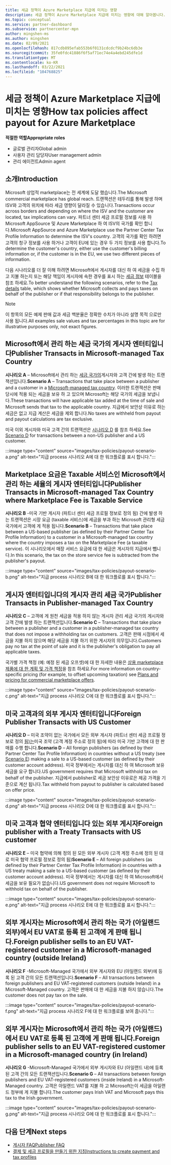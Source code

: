 ```yaml
---
title: 세금 정책이 Azure Marketplace 지급에 미치는 영향
description: 세금 정책이 Azure Marketplace 지급에 미치는 영향에 대해 알아봅니다.
ms.topic: conceptual
ms.service: partner-dashboard
ms.subservice: partnercenter-mpn
author: mingshen-ms
ms.author: mingshen
ms.date: 02/09/2021
ms.openlocfilehash: 817cdb895efab553b6f0131cdcdcf9b24bc6db3e
ms.sourcegitcommit: 35fe0fdc41886f6f5af71ec74e4a4ebd245dfe1d
ms.translationtype: MT
ms.contentlocale: ko-KR
ms.lasthandoff: 03/22/2021
ms.locfileid: "104768825"
---
```

# <a name="how-tax-policies-affect-payout-for-azure-marketplace"></a><span data-ttu-id="5adc2-103">세금 정책이 Azure Marketplace 지급에 미치는 영향</span><span class="sxs-lookup"><span data-stu-id="5adc2-103">How tax policies affect payout for Azure Marketplace</span></span>

<span data-ttu-id="5adc2-104">**적절한 역할**</span><span class="sxs-lookup"><span data-stu-id="5adc2-104">**Appropriate roles**</span></span>
-    <span data-ttu-id="5adc2-105">글로벌 관리자</span><span class="sxs-lookup"><span data-stu-id="5adc2-105">Global admin</span></span>
-    <span data-ttu-id="5adc2-106">사용자 관리 담당자</span><span class="sxs-lookup"><span data-stu-id="5adc2-106">User management admin</span></span>
-    <span data-ttu-id="5adc2-107">관리 에이전트</span><span class="sxs-lookup"><span data-stu-id="5adc2-107">Admin agent</span></span>

## <a name="introduction"></a><span data-ttu-id="5adc2-108">소개</span><span class="sxs-lookup"><span data-stu-id="5adc2-108">Introduction</span></span>

<span data-ttu-id="5adc2-109">Microsoft 상업적 marketplace는 전 세계에 도달 했습니다.</span><span class="sxs-lookup"><span data-stu-id="5adc2-109">The Microsoft commercial marketplace has global reach.</span></span> <span data-ttu-id="5adc2-110">트랜잭션은 테두리를 통해 발생 하며 ISV와 고객의 위치에 따라 세금 영향이 달라질 수 있습니다.</span><span class="sxs-lookup"><span data-stu-id="5adc2-110">Transactions occur across borders and depending on where the ISV and the customer are located, tax implications can vary.</span></span> <span data-ttu-id="5adc2-111">파트너 센터 세금 프로필 정보를 사용 하 Microsoft AppSource 및 Azure Marketplace 하 여 ISV의 국가를 확인 합니다.</span><span class="sxs-lookup"><span data-stu-id="5adc2-111">Microsoft AppSource and Azure Marketplace use the Partner Center Tax Profile Information to determine the ISV's country.</span></span> <span data-ttu-id="5adc2-112">고객의 국가를 확인 하려면 고객의 청구 정보를 사용 하거나 고객이 EU에 있는 경우 두 가지 정보를 사용 합니다.</span><span class="sxs-lookup"><span data-stu-id="5adc2-112">To determine the customer's country, either use the customer's billing information or, if the customer is in the EU, we use two different pieces of information.</span></span>

<span data-ttu-id="5adc2-113">다음 시나리오를 더 잘 이해 하려면 Microsoft에서 게시자를 대신 하 여 세금을 수집 하 고 지불 하는지 또는 해당 책임이 게시자에 속한 경우를 표시 하는 [세금 정보](tax-details-marketplace.md) 테이블을 참조 하세요.</span><span class="sxs-lookup"><span data-stu-id="5adc2-113">To better understand the following scenarios, refer to the [Tax details](tax-details-marketplace.md) table, which shows whether Microsoft collects and pays taxes on behalf of the publisher or if that responsibility belongs to the publisher.</span></span>

> [!NOTE]
> <span data-ttu-id="5adc2-114">이 항목의 모든 예제 판매 값과 세금 백분율은 정확한 수치가 아니라 설명 목적 으로만 사용 됩니다.</span><span class="sxs-lookup"><span data-stu-id="5adc2-114">All examples sale values and tax percentages in this topic are for illustrative purposes only, not exact figures.</span></span>

## <a name="publisher-transacts-in-microsoft-managed-tax-country"></a><span data-ttu-id="5adc2-115">Microsoft에서 관리 하는 세금 국가의 게시자 엔터티입니다</span><span class="sxs-lookup"><span data-stu-id="5adc2-115">Publisher Transacts in Microsoft-managed Tax Country</span></span>

<span data-ttu-id="5adc2-116">**시나리오 A** – Microsoft에서 관리 하는 [세금 국가의](tax-details-marketplace.md#microsoft-managed-countries)게시자와 고객 간에 발생 하는 트랜잭션입니다.</span><span class="sxs-lookup"><span data-stu-id="5adc2-116">**Scenario A** – Transactions that take place between a publisher and a customer in a [Microsoft-managed tax country](tax-details-marketplace.md#microsoft-managed-countries).</span></span> <span data-ttu-id="5adc2-117">이러한 트랜잭션은 판매 당시에 적용 되는 세금을 보유 하 고 있으며 Microsoft는 해당 국가의 세금을 보냅니다.</span><span class="sxs-lookup"><span data-stu-id="5adc2-117">These transactions will have applicable tax added at the time of sale and Microsoft sends that tax to the applicable country.</span></span> <span data-ttu-id="5adc2-118">지급에서 보안상 이유로 하는 세금은 없고 지급 계산은 세금을 제외 합니다.</span><span class="sxs-lookup"><span data-stu-id="5adc2-118">No taxes are withheld from payout and payout calculations are tax exclusive.</span></span>

<span data-ttu-id="5adc2-119">미국 이외 게시자와 미국 고객 간의 트랜잭션은 [시나리오 D](#foreign-publisher-transacts-with-us-customer) 를 참조 하세요.</span><span class="sxs-lookup"><span data-stu-id="5adc2-119">See [Scenario D](#foreign-publisher-transacts-with-us-customer) for transactions between a non-US publisher and a US customer.</span></span>

:::image type="content" source="images/tax-policies/payout-scenario-a.png" alt-text="지급 process 시나리오 A에 대 한 워크플로를 표시 합니다.":::

## <a name="publisher-transacts-in-microsoft-managed-tax-country-where-marketplace-fee-is-taxable-service"></a><span data-ttu-id="5adc2-121">Marketplace 요금은 Taxable 서비스인 Microsoft에서 관리 하는 세율의 게시자 엔터티입니다</span><span class="sxs-lookup"><span data-stu-id="5adc2-121">Publisher Transacts in Microsoft-managed Tax Country where Marketplace Fee is Taxable Service</span></span>

<span data-ttu-id="5adc2-122">**시나리오 B** -미국 기반 게시자 (파트너 센터 세금 프로필 정보로 정의 됨) 간에 발생 하는 트랜잭션은 시장 요금 (taxable 서비스)에 세금을 부과 하는 Microsoft 관리형 세금 국가에서 고객에 게 적용 됩니다.</span><span class="sxs-lookup"><span data-stu-id="5adc2-122">**Scenario B** – Transactions that take place between a US-based publisher (as defined by their Partner Center Tax Profile Information) to a customer in a Microsoft-managed tax country where the country imposes a tax on the Marketplace Fee (a taxable service).</span></span> <span data-ttu-id="5adc2-123">이 시나리오에서 매장 서비스 요금에 대 한 세금은 게시자의 지급에서 뺍니다.</span><span class="sxs-lookup"><span data-stu-id="5adc2-123">In this scenario, the tax on the store service fee is subtracted from the publisher's payout.</span></span>

:::image type="content" source="images/tax-policies/payout-scenario-b.png" alt-text="지급 process 시나리오 B에 대 한 워크플로를 표시 합니다.":::

## <a name="publisher-transacts-in-publisher-managed-tax-country"></a><span data-ttu-id="5adc2-125">게시자 엔터티입니다의 게시자 관리 세금 국가</span><span class="sxs-lookup"><span data-stu-id="5adc2-125">Publisher Transacts in Publisher-managed Tax Country</span></span>

<span data-ttu-id="5adc2-126">**시나리오 C** – 고객에 게 원천 세금을 적용 하지 않는 게시자 관리 세금 국가의 게시자와 고객 간에 발생 하는 트랜잭션입니다.</span><span class="sxs-lookup"><span data-stu-id="5adc2-126">**Scenario C** – Transactions that take place between a publisher and a customer in a publisher-managed tax country that does not impose a withholding tax on customers.</span></span> <span data-ttu-id="5adc2-127">고객은 판매 시점에서 세금을 지불 하지 않으며 해당 세금을 지불 하기 위한 게시자의 의무입니다.</span><span class="sxs-lookup"><span data-stu-id="5adc2-127">Customers pay no tax at the point of sale and it is the publisher's obligation to pay all applicable taxes.</span></span>

<span data-ttu-id="5adc2-128">국가별 가격 책정 (예: 예정 된 세금 오프셋)에 대 한 자세한 내용은 [상용 marketplace 제품에 대 한 계획 및 가격 책정](/azure/marketplace/plans-pricing#custom-prices)을 참조 하세요.</span><span class="sxs-lookup"><span data-stu-id="5adc2-128">For more information on country-specific pricing (for example, to offset upcoming taxation) see [Plans and pricing for commercial marketplace offers](/azure/marketplace/plans-pricing#custom-prices).</span></span>

:::image type="content" source="images/tax-policies/payout-scenario-c.png" alt-text="지급 process 시나리오 C에 대 한 워크플로를 표시 합니다.":::

## <a name="foreign-publisher-transacts-with-us-customer"></a><span data-ttu-id="5adc2-130">미국 고객과의 외부 게시자 엔터티입니다</span><span class="sxs-lookup"><span data-stu-id="5adc2-130">Foreign Publisher Transacts with US Customer</span></span>

<span data-ttu-id="5adc2-131">**시나리오 D** – 미국 조약이 없는 국가에서 모든 외부 게시자 (파트너 센터 세금 프로필 정보로 정의 [됨)는](#foreign-publisher-with-a-treaty-transacts-with-us-customer)미국 조약 (고객 계정 주소로 정의 됨)에 따라 미국 기반 고객에 대 한 판매를 수행 합니다.</span><span class="sxs-lookup"><span data-stu-id="5adc2-131">**Scenario D** – All foreign publishers (as defined by their Partner Center Tax Profile Information) in countries without a US treaty (see [Scenario E](#foreign-publisher-with-a-treaty-transacts-with-us-customer)) making a sale to a US-based customer (as defined by their customer account address).</span></span> <span data-ttu-id="5adc2-132">미국 정부에서는 게시자를 대신 하 여 Microsoft 보유 세금을 요구 합니다.</span><span class="sxs-lookup"><span data-stu-id="5adc2-132">US government requires that Microsoft withhold tax on behalf of the publisher.</span></span> <span data-ttu-id="5adc2-133">지급에서 publisher로 세금 보안상 이유로은 제공 가격을 기준으로 계산 됩니다.</span><span class="sxs-lookup"><span data-stu-id="5adc2-133">Tax withheld from payout to publisher is calculated based on offer price.</span></span>

:::image type="content" source="images/tax-policies/payout-scenario-d.png" alt-text="지급 process 시나리오 D에 대 한 워크플로를 표시 합니다.":::

## <a name="foreign-publisher-with-a-treaty-transacts-with-us-customer"></a><span data-ttu-id="5adc2-135">미국 고객과 협약 엔터티입니다 있는 외부 게시자</span><span class="sxs-lookup"><span data-stu-id="5adc2-135">Foreign publisher with a Treaty Transacts with US customer</span></span>

<span data-ttu-id="5adc2-136">**시나리오 E** – 미국 협약에 의해 정의 된 모든 외부 게시자 (고객 계정 주소에 정의 된 대로 미국 협약 프로필 정보로 정의 됨)</span><span class="sxs-lookup"><span data-stu-id="5adc2-136">**Scenario E** – All foreign publishers (as defined by their Partner Center Tax Profile Information) in countries with a US treaty making a sale to a US-based customer (as defined by their customer account address).</span></span> <span data-ttu-id="5adc2-137">미국 정부에서는 게시자를 대신 하 여 Microsoft에서 세금을 보유 필요가 없습니다.</span><span class="sxs-lookup"><span data-stu-id="5adc2-137">US government does not require Microsoft to withhold tax on behalf of the publisher.</span></span>

:::image type="content" source="images/tax-policies/payout-scenario-e.png" alt-text="지급 process 시나리오 E에 대 한 워크플로를 표시 합니다.":::

## <a name="foreign-publisher-sells-to-an-eu-vat-registered-customer-in-a-microsoft-managed-country-outside-ireland"></a><span data-ttu-id="5adc2-139">외부 게시자는 Microsoft에서 관리 하는 국가 (아일랜드 외부)에서 EU VAT로 등록 된 고객에 게 판매 됩니다.</span><span class="sxs-lookup"><span data-stu-id="5adc2-139">Foreign publisher sells to an EU VAT-registered customer in a Microsoft-managed country (outside Ireland)</span></span>

<span data-ttu-id="5adc2-140">**시나리오 F** -Microsoft-Managed 국가에서 외부 게시자와 EU (아일랜드 외부)에 등록 된 고객 간의 모든 트랜잭션입니다.</span><span class="sxs-lookup"><span data-stu-id="5adc2-140">**Scenario F** – All transactions between foreign publishers and EU VAT-registered customers (outside Ireland) in a Microsoft-Managed country.</span></span> <span data-ttu-id="5adc2-141">고객은 판매에 대 한 세금을 지불 하지 않습니다.</span><span class="sxs-lookup"><span data-stu-id="5adc2-141">The customer does not pay tax on the sale.</span></span>

:::image type="content" source="images/tax-policies/payout-scenario-f.png" alt-text="지급 process 시나리오 F에 대 한 워크플로를 보여 줍니다.":::

## <a name="foreign-publisher-sells-to-an-eu-vat-registered-customer-in-a-microsoft-managed-country-in-ireland"></a><span data-ttu-id="5adc2-143">외부 게시자는 Microsoft에서 관리 하는 국가 (아일랜드)에서 EU VAT로 등록 된 고객에 게 판매 됩니다.</span><span class="sxs-lookup"><span data-stu-id="5adc2-143">Foreign publisher sells to an EU VAT-registered customer in a Microsoft-managed country (in Ireland)</span></span>

<span data-ttu-id="5adc2-144">**시나리오 G** -Microsoft-Managed 국가에서 외부 게시자와 EU (아일랜드 내)에 등록 된 고객 간의 모든 트랜잭션입니다.</span><span class="sxs-lookup"><span data-stu-id="5adc2-144">**Scenario G** – All transactions between foreign publishers and EU VAT-registered customers (inside Ireland) in a Microsoft-Managed country.</span></span> <span data-ttu-id="5adc2-145">고객은 아일랜드 VAT를 지불 하 고 Microsoft는이 세금을 아일랜드 정부에 게 지불 합니다.</span><span class="sxs-lookup"><span data-stu-id="5adc2-145">The customer pays Irish VAT and Microsoft pays this tax to the Irish government.</span></span>

:::image type="content" source="images/tax-policies/payout-scenario-g.png" alt-text="지급 process 시나리오 G에 대 한 워크플로를 표시 합니다.":::

## <a name="next-steps"></a><span data-ttu-id="5adc2-147">다음 단계</span><span class="sxs-lookup"><span data-stu-id="5adc2-147">Next steps</span></span>

- [<span data-ttu-id="5adc2-148">게시자 FAQ</span><span class="sxs-lookup"><span data-stu-id="5adc2-148">Publisher FAQ</span></span>](/azure/marketplace/marketplace-faq-publisher-guide)
- [<span data-ttu-id="5adc2-149">결제 및 세금 프로필을 만들기 위한 지침</span><span class="sxs-lookup"><span data-stu-id="5adc2-149">Instructions to create payment and tax profiles</span></span>](./set-up-your-payout-account.md?context=%2fazure%2fmarketplace%2fcontext%2fcontext#create-a-payment-profile)